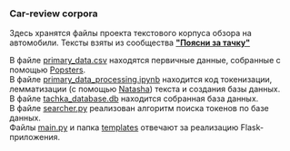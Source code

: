 <h3>Car-review corpora</h3>

Здесь хранятся файлы проекта текстового корпуса обзора на автомобили. Тексты взяты из сообщества <b><a href="https://vk.com/poyasni_za_tachku">"Поясни за тачку"</a></b>

В файле <a href="https://github.com/pmashkovtseva/car-review-corpora/blob/main/primary_data.csv">primary_data.csv</a> находятся первичные данные, собранные с помощью <a href = "https://popsters.ru/">Popsters</a>.
<br>
В файле <a href="https://github.com/pmashkovtseva/car-review-corpora/blob/main/primary_data_processing.ipynb">primary_data_processing.ipynb</a> находится код токенизации, лемматизации (с помощью <a href="https://github.com/natasha/natasha">Natasha</a>) текста и создания базы данных.
<br>
В файле <a href="https://https://github.com/pmashkovtseva/car-review-corpora/blob/main/tachka_database.db">tachka_database.db</a> находится собранная база данных.
<br>
В файле <a href="https://github.com/pmashkovtseva/car-review-corpora/blob/main/searcher.py">searcher.py</a> реализован алгоритм поиска токенов по базе данных.
<br>
Файлы <a href="https://github.com/pmashkovtseva/car-review-corpora/blob/main/main.py">main.py</a> и папка <a href="https://github.com/pmashkovtseva/car-review-corpora/tree/main/templates">templates</a> отвечают за реализацию Flask-приложения.

